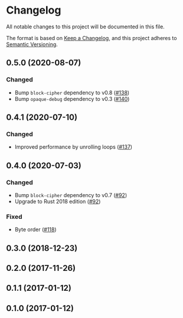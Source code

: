 # Changelog

All notable changes to this project will be documented in this file.

The format is based on [Keep a Changelog](https://keepachangelog.com/en/1.0.0/),
and this project adheres to [Semantic Versioning](https://semver.org/spec/v2.0.0.html).

## 0.5.0 (2020-08-07)
### Changed
- Bump `block-cipher` dependency to v0.8 ([#138])
- Bump `opaque-debug` dependency to v0.3 ([#140])

[#138]: https://github.com/RustCrypto/block-ciphers/pull/138
[#140]: https://github.com/RustCrypto/block-ciphers/pull/140

## 0.4.1 (2020-07-10)
### Changed
- Improved performance by unrolling loops ([#137])

[#137]: https://github.com/RustCrypto/block-ciphers/pull/137

## 0.4.0 (2020-07-03)
### Changed
- Bump `block-cipher` dependency to v0.7 ([#92])
- Upgrade to Rust 2018 edition ([#92])

### Fixed
- Byte order ([#118])

[#118]: https://github.com/RustCrypto/block-ciphers/pull/118
[#92]: https://github.com/RustCrypto/block-ciphers/pull/92

## 0.3.0 (2018-12-23)

## 0.2.0 (2017-11-26)

## 0.1.1 (2017-01-12)

## 0.1.0 (2017-01-12)
